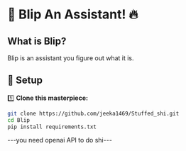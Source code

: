 # 🚀 Blip An Assistant! 🔥  

## **What is Blip?**  
Blip is an assistant you figure out what it is.  

## **🚀 Setup**  

1️⃣ **Clone this masterpiece:**  
```sh
git clone https://github.com/jeeka1469/Stuffed_shi.git
cd Blip
pip install requirements.txt
```

---you need openai API to do shi---
